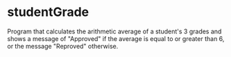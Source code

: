 # studentGrade

Program that calculates the arithmetic average of a student's 3 grades and
shows a message of "Approved" if the average is equal to or greater than 6,
or the message "Reproved" otherwise.
